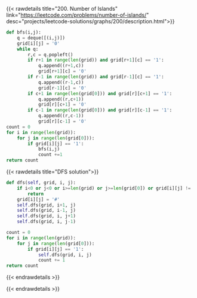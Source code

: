 {{< rawdetails title="200. Number of Islands" link="https://leetcode.com/problems/number-of-islands/" 
	desc="projects/leetcode-solutions/graphs/200/description.html">}}

```python
def bfs(i,j):
    q = deque([(i,j)])
    grid[i][j] = '0'
    while q:
        r,c = q.popleft()
        if r+1 in range(len(grid)) and grid[r+1][c] == '1':
            q.append((r+1,c))
            grid[r+1][c] = '0'
        if r-1 in range(len(grid)) and grid[r-1][c] == '1':
            q.append((r-1,c))
            grid[r-1][c] = '0'
        if c+1 in range(len(grid[0])) and grid[r][c+1] == '1':
            q.append((r,c+1))
            grid[r][c+1] = '0'
        if c-1 in range(len(grid[0])) and grid[r][c-1] == '1':
            q.append((r,c-1))
            grid[r][c-1] = '0' 
count = 0
for i in range(len(grid)):
	for j in range(len(grid[0])):
        if grid[i][j] == '1':
            bfs(i,j)
            count +=1
return count
```

{{< rawdetails title="DFS solution">}}
```python
def dfs(self, grid, i, j):
	if i<0 or j<0 or i>=len(grid) or j>=len(grid[0]) or grid[i][j] != '1':
        return
    grid[i][j] = '#'
    self.dfs(grid, i+1, j)
    self.dfs(grid, i-1, j)
    self.dfs(grid, i, j+1)
    self.dfs(grid, i, j-1)

count = 0
for i in range(len(grid)):
    for j in range(len(grid[0])):
        if grid[i][j] == '1':
            self.dfs(grid, i, j)
            count += 1
return count
```
{{< endrawdetails >}}


{{< endrawdetails >}}
